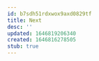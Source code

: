 ```yaml
---
id: b7sdh51rdxwox9axd0829tf
title: Next
desc: ''
updated: 1646819206340
created: 1646816278505
stub: true
---
```


